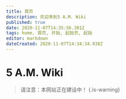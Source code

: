 ```yaml
---
title: 首页
description: 欢迎来到5 A.M. Wiki
published: true
date: 2020-11-07T14:35:56.301Z
tags: home, 首页, 开始, 起始页, 起始
editor: markdown
dateCreated: 2020-11-07T14:34:34.938Z
---
```


# 5 A.M. Wiki
> 请注意：本网站正在建设中！
{.is-warning}
